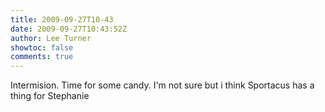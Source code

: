 ```yaml
---
title: 2009-09-27T10-43
date: 2009-09-27T10:43:52Z
author: Lee Turner
showtoc: false
comments: true
---
```


Intermision. Time for some candy. I'm not sure but i think Sportacus has a thing for Stephanie

